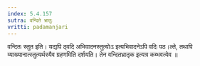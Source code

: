 ```yaml
---
index: 5.4.157
sutra: वन्दिते भ्रातुः
vritti: padamanjari
---
```


 वन्दितः स्तुत इति। यद्यपि ठ्वदि अभिवादनस्तुत्योःऽ इत्यभिवादनेऽपि वदिः पठ।ल्ते, तथापि व्याख्यानात्स्तुत्यर्थस्यैव ग्रहणमिति दर्शयति। तेन वन्दितभ्रातृक इत्यत्र कब्भवत्येव ॥